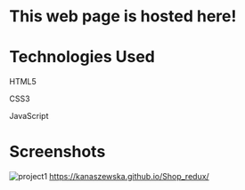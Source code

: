# This web page is hosted here!



# Technologies Used
HTML5

CSS3

JavaScript



# Screenshots

![project1](https://user-images.githubusercontent.com/106904594/201994025-ed197d27-c893-4b17-81c4-a836106801ab.jpg)
https://kanaszewska.github.io/Shop_redux/
